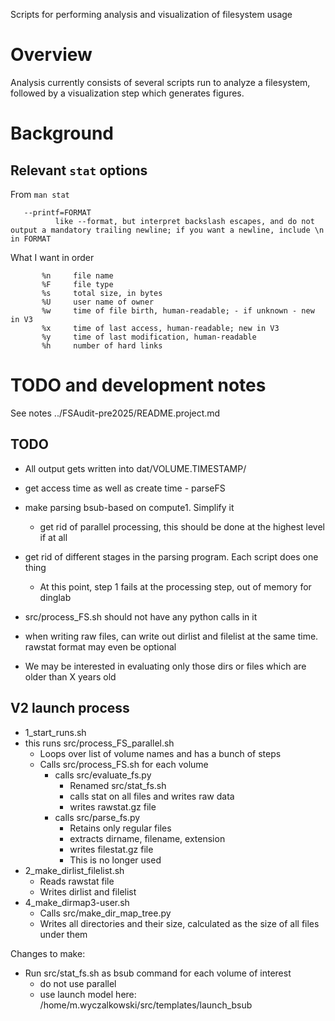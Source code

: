 Scripts for performing analysis and visualization of filesystem usage

# Overview

Analysis currently consists of several scripts run to analyze a filesystem, followed by a visualization step which generates figures.


# Background

## Relevant `stat` options

From `man stat`

       --printf=FORMAT
              like --format, but interpret backslash escapes, and do not output a mandatory trailing newline; if you want a newline, include \n in FORMAT

What I want in order
```
       %n     file name
       %F     file type
       %s     total size, in bytes
       %U     user name of owner
       %w     time of file birth, human-readable; - if unknown - new in V3
       %x     time of last access, human-readable; new in V3
       %y     time of last modification, human-readable    
       %h     number of hard links

```

# TODO and development notes
See notes ../FSAudit-pre2025/README.project.md

## TODO

* All output gets written into dat/VOLUME.TIMESTAMP/
* get access time as well as create time - parseFS
* make parsing bsub-based on compute1.  Simplify it
  * get rid of parallel processing, this should be done at the highest level if at all
* get rid of different stages in the parsing program.  Each script does one thing
  * At this point, step 1 fails at the processing step, out of memory for dinglab
* src/process_FS.sh should not have any python calls in it
* when writing raw files, can write out dirlist and filelist at the same time.  rawstat format may even be optional

* We may be interested in evaluating only those dirs or files which are older than X years old

## V2 launch process

* 1_start_runs.sh
* this runs src/process_FS_parallel.sh
  * Loops over list of volume names and has a bunch of steps
  * Calls src/process_FS.sh for each volume
    * calls src/evaluate_fs.py 
      * Renamed src/stat_fs.sh
      * calls stat on all files and writes raw data
      * writes rawstat.gz file
    * calls src/parse_fs.py
      * Retains only regular files
      * extracts dirname, filename, extension
      * writes filestat.gz file
      * This is no longer used
* 2_make_dirlist_filelist.sh
  * Reads rawstat file
  * Writes dirlist and filelist
* 4_make_dirmap3-user.sh
  * Calls src/make_dir_map_tree.py
  * Writes all directories and their size, calculated as the size of all files under them


Changes to make:
* Run src/stat_fs.sh as bsub command for each volume of interest
  * do not use parallel    
  * use launch model here: /home/m.wyczalkowski/src/templates/launch_bsub


